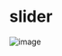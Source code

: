 # slider
![image](https://github.com/Riswan-Nopiyar/slider/assets/103617674/00e16a8d-ebb7-4ae5-ade7-5ce12d027a73)
